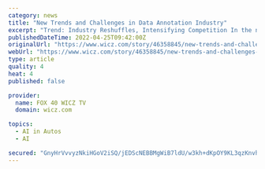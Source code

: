 ```yaml
---
category: news
title: "New Trends and Challenges in Data Annotation Industry"
excerpt: "Trend: Industry Reshuffles, Intensifying Competition In the next few years, the data annotation industry will have the following trends and challenges. From the micro point of vie"
publishedDateTime: 2022-04-25T09:42:00Z
originalUrl: "https://www.wicz.com/story/46358845/new-trends-and-challenges-in-data-annotation-industry"
webUrl: "https://www.wicz.com/story/46358845/new-trends-and-challenges-in-data-annotation-industry"
type: article
quality: 4
heat: 4
published: false

provider:
  name: FOX 40 WICZ TV
  domain: wicz.com

topics:
  - AI in Autos
  - AI

secured: "GnyHrVvvyzNkiHGoV2iSQ/jEDScNEBBMgWiB7ldU/w3kh+dKpOY9KL3qzKnvh10qlJOzRGjyb4IveQka55YiFAe3TCF4T7GPJOaDlAHCzmvEZifPnN3O9CZdw5eo5hGRRagWgFGMqdUV9bbHrLAHfBeswMw2zf1xQ2ktpVswcuc387X26X14K9f970QyNrdwnmmsZwcVZmRWzaxn/vT8Z0NvlHwxYFQaSud3fJnmq4Xix0eq95zcKh1ExoT2snhN2yJjWswLWDvT4bcFJ5L+XJJ+i7OZGSXwP7H78Hw94OObT7j/KiEJcRPX11SpoAINsy8F3cWt4AnZ0B4qMX7J3XJbE+afVhvRzIq0wDO52Bg=;dDgZGFPeS6IxP9SonlEYFg=="
---
```


